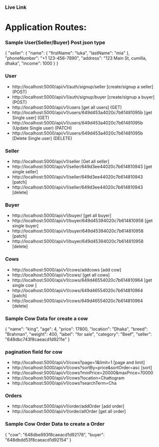 ### Live Link 

# Application Routes:

### Sample User(Seller/Buyer) Post json type
{
  "seller": {
    "name": {
      "firstName": "luka",
      "lastName": "mia"
    },
    "phoneNumber": "+1 123-456-7890",
    "address": "123 Main St, cumilla, dhaka",
    "income": 1000
  }
}

### User
- http://localhost:5000/api/v1/auth/signup/seller [create/signup a seller] (POST)
- http://localhost:5000/api/v1/auth/signup/buyer [create/signup a buyer] (POST)
- http://localhost:5000/api/v1/users [get all users] (GET)
- http://localhost:5000/api/v1/users/649d453a4020c7b61481095b [get Single user] (GET)
- http://localhost:5000/api/v1/users/649d453a4020c7b61481095b (Update Single user) (PATCH)
- http://localhost:5000/api/v1/users/649d453a4020c7b61481095b [Delete Single user] (DELETE)

### Seller
- http://localhost:5000/api/v1/seller [Get all seller]
- http://localhost:5000/api/v1/seller/649d3ee44020c7b614810943 [get single seller]
- http://localhost:5000/api/v1/seller/649d3ee44020c7b614810943 [patch]
- http://localhost:5000/api/v1/seller/649d3ee44020c7b614810943 [delete]

### Buyer
- http://localhost:5000/api/v1/buyer/ [get all buyer]
- http://localhost:5000/api/v1/buyer/649d45394020c7b614810958 [get single buyer]
- http://localhost:5000/api/v1/buyer/649d45394020c7b614810958 [patch]
- http://localhost:5000/api/v1/buyer/649d45394020c7b614810958 [delete]

### Cows
- http://localhost:5000/api/v1/cows/addcows [add cow]
- http://localhost:5000/api/v1/cows/ [get all cows]
- http://localhost:5000/api/v1/cows/649d46554020c7b614810964 [get single cow ]
- http://localhost:5000/api/v1/cows/649d46554020c7b614810964 [patch]
- http://localhost:5000/api/v1/cows/649d46554020c7b614810964 [delete]

### Sample Cow Data for create a cow

{
  "name": "king",
  "age": 4,
  "price": 17800,
  "location": "Dhaka",
  "breed": "Brahman",
  "weight": 400,
  "label": "for sale",
  "category": "Beef",
  "seller": "648dbc743f8caeacd1d9211e"
}

### pagination field for cow

- http://localhost:5000/api/v1/cows?page=1&limit=1 [page and limit]
- http://localhost:5000/api/v1/cows?sortBy=price&sortOrder=asc  [sort]
- http://localhost:5000/api/v1/cows?minPrice=20000&maxPrice=70000  
- http://localhost:5000/api/v1/cows?location=Chattogram 
- http://localhost:5000/api/v1/cows?searchTerm=Cha
  
### Orders
- http://localhost:5000/api/v1/order/addOrder [add order]
- http://localhost:5000/api/v1/order/allOrder [get all order]


### Sample Cow Order Data to create a Order
{
  "cow": "648dbe893f8caeacd1d92178",
  "buyer": "648dbdd53f8caeacd1d92154"
}
